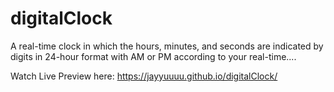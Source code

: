 # digitalClock

A real-time clock in which the hours, minutes, and seconds are indicated by digits in 24-hour format with AM or PM according to your real-time....


Watch Live Preview here:
https://jayyuuuu.github.io/digitalClock/
